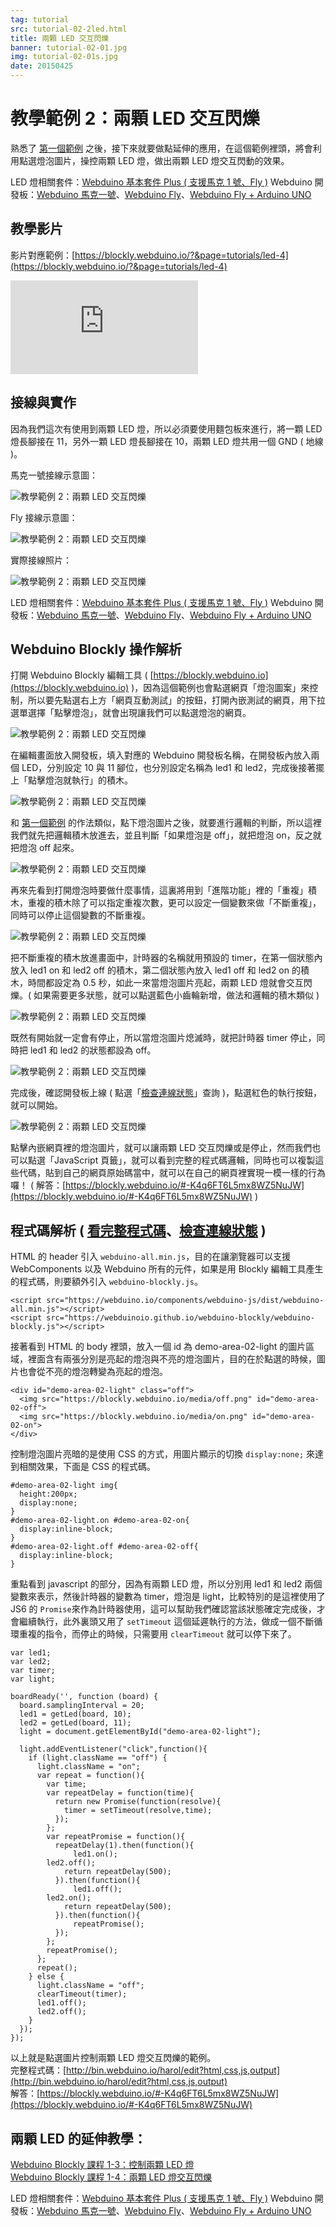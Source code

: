 ```yaml
---
tag: tutorial
src: tutorial-02-2led.html
title: 兩顆 LED 交互閃爍
banner: tutorial-02-01.jpg
img: tutorial-02-01s.jpg
date: 20150425
---
```


<!-- @@master  = ../../_layout.html-->

<!-- @@block  =  meta-->

<title>教學範例 2：兩顆 LED 交互閃爍 :::: Webduino = Web × Arduino</title>

<meta name="description" content="熟悉了第一個 webduino 的範例之後，接下來就要做點延伸的應用，在這個範例裡頭，將會利用點選燈泡圖片，操控兩顆 LED 燈，做出兩顆 LED 燈交互閃動的效果。">

<meta itemprop="description" content="熟悉了第一個 webduino 的範例之後，接下來就要做點延伸的應用，在這個範例裡頭，將會利用點選燈泡圖片，操控兩顆 LED 燈，做出兩顆 LED 燈交互閃動的效果。">

<meta property="og:description" content="熟悉了第一個 webduino 的範例之後，接下來就要做點延伸的應用，在這個範例裡頭，將會利用點選燈泡圖片，操控兩顆 LED 燈，做出兩顆 LED 燈交互閃動的效果。">


<meta property="og:title" content="教學範例 2：兩顆 LED 交互閃爍" >

<meta property="og:url" content="https://webduino.io/tutorials/tutorial-02-2led.html">

<meta property="og:image" content="https://webduino.io/img/tutorials/tutorial-02-01s.jpg">

<meta itemprop="image" content="https://webduino.io/img/tutorials/tutorial-02-01s.jpg">

<include src="../_include-tutorials.html"></include>

<!-- @@close-->

<!-- @@block  =  preAndNext-->

<include src="../_include-tutorials-content.html"></include>

<!-- @@close-->



<!-- @@block  =  tutorials-->
# 教學範例 2：兩顆 LED 交互閃爍

熟悉了 [第一個範例](tutorial-01-led.html) 之後，接下來就要做點延伸的應用，在這個範例裡頭，將會利用點選燈泡圖片，操控兩顆 LED 燈，做出兩顆 LED 燈交互閃動的效果。

<div class="buy-this">
	<span>LED 燈相關套件：<a href="https://webduino.io/buy/webduino-package-plus.html" target="_blank">Webduino 基本套件 Plus ( 支援馬克 1 號、Fly )</a></span>
	<span>Webduino 開發板：<a href="https://webduino.io/buy/component-webduino-v1.html" target="_blank">Webduino 馬克一號</a>、<a href="https://webduino.io/buy/component-webduino-fly.html" target="_blank">Webduino Fly</a>、<a href="https://webduino.io/buy/component-webduino-uno-fly.html" target="_blank">Webduino Fly + Arduino UNO</a></span>
</div>

## 教學影片

影片對應範例：[https://blockly.webduino.io/?&page=tutorials/led-4](https://blockly.webduino.io/?&page=tutorials/led-4)  

<iframe class="youtube" src="https://www.youtube.com/embed/X3s_WoOVyxk" frameborder="0" allowfullscreen></iframe>

## 接線與實作

因為我們這次有使用到兩顆 LED 燈，所以必須要使用麵包板來進行，將一顆 LED 燈長腳接在 11，另外一顆 LED 燈長腳接在 10，兩顆 LED 燈共用一個 GND ( 地線 )。

馬克一號接線示意圖：

![教學範例 2：兩顆 LED 交互閃爍](../img/tutorials/tutorial-02-02.jpg)

Fly 接線示意圖：

![教學範例 2：兩顆 LED 交互閃爍](../img/tutorials/tutorial-02-02-fly.jpg)

實際接線照片：

![教學範例 2：兩顆 LED 交互閃爍](../img/tutorials/tutorial-02-03.jpg)

<div class="buy-this">
	<span>LED 燈相關套件：<a href="https://webduino.io/buy/webduino-package-plus.html" target="_blank">Webduino 基本套件 Plus ( 支援馬克 1 號、Fly )</a></span>
	<span>Webduino 開發板：<a href="https://webduino.io/buy/component-webduino-v1.html" target="_blank">Webduino 馬克一號</a>、<a href="https://webduino.io/buy/component-webduino-fly.html" target="_blank">Webduino Fly</a>、<a href="https://webduino.io/buy/component-webduino-uno-fly.html" target="_blank">Webduino Fly + Arduino UNO</a></span>
</div>

## Webduino Blockly 操作解析

打開 Webduino Blockly 編輯工具 ( [https://blockly.webduino.io](https://blockly.webduino.io) )，因為這個範例也會點選網頁「燈泡圖案」來控制，所以要先點選右上方「網頁互動測試」的按鈕，打開內嵌測試的網頁，用下拉選單選擇「點擊燈泡」，就會出現讓我們可以點選燈泡的網頁。

![教學範例 2：兩顆 LED 交互閃爍](../img/tutorials/tutorial-02-04.jpg)

在編輯畫面放入開發板，填入對應的 Webduino 開發板名稱，在開發板內放入兩個 LED，分別設定 10 與 11 腳位，也分別設定名稱為 led1 和 led2，完成後接著擺上「點擊燈泡就執行」的積木。

![教學範例 2：兩顆 LED 交互閃爍](../img/tutorials/tutorial-02-05.jpg)

和 [第一個範例](tutorial-01-led.html) 的作法類似，點下燈泡圖片之後，就要進行邏輯的判斷，所以這裡我們就先把邏輯積木放進去，並且判斷「如果燈泡是 off」，就把燈泡 on，反之就把燈泡 off 起來。

![教學範例 2：兩顆 LED 交互閃爍](../img/tutorials/tutorial-02-06.jpg)

再來先看到打開燈泡時要做什麼事情，這裏將用到「進階功能」裡的「重複」積木，重複的積木除了可以指定重複次數，更可以設定一個變數來做「不斷重複」，同時可以停止這個變數的不斷重複。

![教學範例 2：兩顆 LED 交互閃爍](../img/tutorials/tutorial-02-07.jpg)

把不斷重複的積木放進畫面中，計時器的名稱就用預設的 timer，在第一個狀態內放入 led1 on 和 led2 off 的積木，第二個狀態內放入 led1 off 和 led2 on 的積木，時間都設定為 0.5 秒，如此一來當燈泡圖片亮起，兩顆 LED 燈就會交互閃爍。( 如果需要更多狀態，就可以點選藍色小齒輪新增，做法和邏輯的積木類似 )

![教學範例 2：兩顆 LED 交互閃爍](../img/tutorials/tutorial-02-08.jpg)

既然有開始就一定會有停止，所以當燈泡圖片熄滅時，就把計時器 timer 停止，同時把 led1 和 led2 的狀態都設為 off。

![教學範例 2：兩顆 LED 交互閃爍](../img/tutorials/tutorial-02-09.jpg)

完成後，確認開發板上線 ( 點選「[檢查連線狀態](https://webduino.io/device.html)」查詢 )，點選紅色的執行按鈕，就可以開始。

![教學範例 2：兩顆 LED 交互閃爍](../img/tutorials/tutorial-02-10.jpg)

點擊內嵌網頁裡的燈泡圖片，就可以讓兩顆 LED 交互閃爍或是停止，然而我們也可以點選「JavaScript 頁籤」，就可以看到完整的程式碼邏輯，同時也可以複製這些代碼，貼到自己的網頁原始碼當中，就可以在自己的網頁裡實現一模一樣的行為囉！
( 解答：[https://blockly.webduino.io/#-K4q6FT6L5mx8WZ5NuJW](https://blockly.webduino.io/#-K4q6FT6L5mx8WZ5NuJW) )


## 程式碼解析 ( [看完整程式碼](http://bin.webduino.io/harol/edit?html,css,js,output)、[檢查連線狀態](https://webduino.io/device.html) )

HTML 的 header 引入 `webduino-all.min.js`，目的在讓瀏覽器可以支援 WebComponents 以及 Webduino 所有的元件，如果是用 Blockly 編輯工具產生的程式碼，則要額外引入 `webduino-blockly.js`。

	<script src="https://webduino.io/components/webduino-js/dist/webduino-all.min.js"></script>
	<script src="https://webduinoio.github.io/webduino-blockly/webduino-blockly.js"></script>

接著看到 HTML 的 body 裡頭，放入一個 id 為 demo-area-02-light 的圖片區域，裡面含有兩張分別是亮起的燈泡與不亮的燈泡圖片，目的在於點選的時候，圖片也會從不亮的燈泡轉變為亮起的燈泡。

	<div id="demo-area-02-light" class="off">
	  <img src="https://blockly.webduino.io/media/off.png" id="demo-area-02-off">
	  <img src="https://blockly.webduino.io/media/on.png" id="demo-area-02-on">
	</div>

控制燈泡圖片亮暗的是使用 CSS 的方式，用圖片顯示的切換 `display:none;` 來達到相關效果，下面是 CSS 的程式碼。

	#demo-area-02-light img{
	  height:200px;
	  display:none;
	}
	#demo-area-02-light.on #demo-area-02-on{
	  display:inline-block;
	}
	#demo-area-02-light.off #demo-area-02-off{
	  display:inline-block;
	}

重點看到 javascript 的部分，因為有兩顆 LED 燈，所以分別用 led1 和 led2 兩個變數來表示，然後計時器的變數為 timer，燈泡是 light，比較特別的是這裡使用了 JS6 的 `Promise`來作為計時器使用，這可以幫助我們確認當該狀態確定完成後，才會繼續執行，此外裏頭又用了 `setTimeout` 這個延遲執行的方法，做成一個不斷循環重複的指令，而停止的時候，只需要用 `clearTimeout` 就可以停下來了。

	var led1;
	var led2;
	var timer;
	var light;

	boardReady('', function (board) {
	  board.samplingInterval = 20;
	  led1 = getLed(board, 10);
	  led2 = getLed(board, 11);
	  light = document.getElementById("demo-area-02-light");

	  light.addEventListener("click",function(){
	    if (light.className == "off") {
	      light.className = "on";
	      var repeat = function(){
	        var time;
	        var repeatDelay = function(time){
	          return new Promise(function(resolve){
	            timer = setTimeout(resolve,time);
	          });
	        };
	        var repeatPromise = function(){
	          repeatDelay(1).then(function(){
	              led1.on();
	        led2.off();
	            return repeatDelay(500);
	          }).then(function(){
	              led1.off();
	        led2.on();
	            return repeatDelay(500);
	          }).then(function(){
	              repeatPromise();
	          });
	        };
	        repeatPromise();
	      };
	      repeat();
	    } else {
	      light.className = "off";
	      clearTimeout(timer);
	      led1.off();
	      led2.off();
	    }
	  });
	});

以上就是點選圖片控制兩顆 LED 燈交互閃爍的範例。  
完整程式碼：[http://bin.webduino.io/harol/edit?html,css,js,output](http://bin.webduino.io/harol/edit?html,css,js,output)  
解答：[https://blockly.webduino.io/#-K4q6FT6L5mx8WZ5NuJW](https://blockly.webduino.io/#-K4q6FT6L5mx8WZ5NuJW)

## 兩顆 LED 的延伸教學：

[Webduino Blockly 課程 1-3：控制兩顆 LED 燈](https://blockly.webduino.io/?lang=zh-hant&page=tutorials/led-3#-JvMuD8cPViCJFD4VRSr)  
[Webduino Blockly 課程 1-4：兩顆 LED 燈交互閃爍](https://blockly.webduino.io/?lang=zh-hant&page=tutorials/led-4#-JvMuhwaEGs7oMUz-bpm)

<div class="buy-this">
	<span>LED 燈相關套件：<a href="https://webduino.io/buy/webduino-package-plus.html" target="_blank">Webduino 基本套件 Plus ( 支援馬克 1 號、Fly )</a></span>
	<span>Webduino 開發板：<a href="https://webduino.io/buy/component-webduino-v1.html" target="_blank">Webduino 馬克一號</a>、<a href="https://webduino.io/buy/component-webduino-fly.html" target="_blank">Webduino Fly</a>、<a href="https://webduino.io/buy/component-webduino-uno-fly.html" target="_blank">Webduino Fly + Arduino UNO</a></span>
</div>


<!-- @@close-->